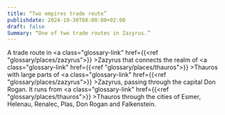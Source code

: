 ```yaml
---
title: “Two empires trade route”
publishdate: 2024-10-30T08:00:00+02:00
draft: false
Summary: “One of two trade routes in Zazyrus.”
---
```


A trade route in <a class="glossary-link" href={{<ref "glossary/places/zazyrus">}} >Zazyrus</a> that connects the realm of <a class="glossary-link" href={{<ref "glossary/places/thauros">}} >Thauros</a> with large parts of <a class="glossary-link" href={{<ref "glossary/places/zazyrus">}} >Zazyrus</a>, passing through the capital Don Rogan. It runs from <a class="glossary-link" href={{<ref "glossary/places/thauros">}} >Thauros</a> through the cities of Esmer, Helenau, Renalec, Plas, Don Rogan and Falkenstein.
